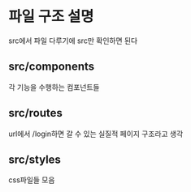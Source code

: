 # 파일 구조 설명

src에서 파일 다루기에 src만 확인하면 된다

## src/components

각 기능을 수행하는 컴포넌트들

## src/routes

url에서 /login하면 갈 수 있는 실질적 페이지 구조라고 생각

## src/styles

css파일들 모음
